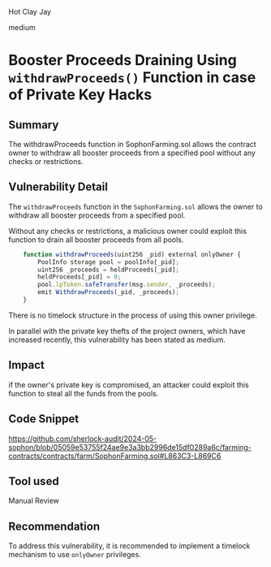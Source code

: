 Hot Clay Jay

medium

# Booster Proceeds Draining Using `withdrawProceeds()` Function in case of Private Key Hacks

## Summary
The withdrawProceeds function in SophonFarming.sol allows the contract owner to withdraw all booster proceeds from a specified pool without any checks or restrictions. 
## Vulnerability Detail
The `withdrawProceeds` function in the `SophonFarming.sol` allows the owner to withdraw all booster proceeds from a specified pool. 

Without any checks or restrictions, a malicious owner could exploit this function to drain all booster proceeds from all pools.

[](https://github.com/sherlock-audit/2024-05-sophon/blob/05059e53755f24ae9e3a3bb2996de15df0289a6c/farming-contracts/contracts/farm/SophonFarming.sol#L863C3-L869C6)

```js
    function withdrawProceeds(uint256 _pid) external onlyOwner {
        PoolInfo storage pool = poolInfo[_pid];
        uint256 _proceeds = heldProceeds[_pid];
        heldProceeds[_pid] = 0;
        pool.lpToken.safeTransfer(msg.sender, _proceeds);
        emit WithdrawProceeds(_pid, _proceeds);
    }
```

There is no timelock structure in the process of using this owner privilege. 

In parallel with the private key thefts of the project owners, which have increased recently, this vulnerability has been stated as medium.
## Impact
 if the owner's private key is compromised, an attacker could exploit this function to steal all the funds from the pools. 

## Code Snippet
https://github.com/sherlock-audit/2024-05-sophon/blob/05059e53755f24ae9e3a3bb2996de15df0289a6c/farming-contracts/contracts/farm/SophonFarming.sol#L863C3-L869C6
## Tool used
Manual Review

## Recommendation
To address this vulnerability, it is recommended to implement a timelock mechanism to use `onlyOwner` privileges.